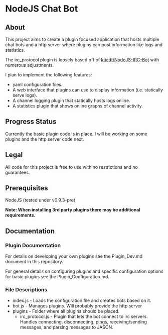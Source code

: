 # NodeJS Chat Bot
## About
This project aims to create a plugin focused application that hosts multiple chat bots and a http server where plugins can post information like logs and statistics.

The irc_protocol plugin is loosely based off of [ktiedt/NodeJS-IRC-Bot](https://github.com/ktiedt/NodeJS-IRC-Bot) with numerous adjustments.

I plan to implement the following features: 
* yaml configuration files.
*  A web interface that plugins can use to display information (i.e. statically serve logs).
* A channel logging plugin that statically hosts logs online.
* A statistics plugin that shows online graphs of channel activity.

## Progress Status
Currently the basic plugin code is in place. I will be working on some plugins and the http server code next.

## Legal
All code for this project is free to use with no restrictions and no guarantees.

## Prerequisites

NodeJS (tested under v0.9.3-pre)

__Note: When installing 3rd party plugins there may be additional requirements.__

## Documentation

### Plugin Documentation
For details on developing your own plugins see the Plugin_Dev.md document in this repository.

For general details on configuring plugins and specific configuration options for basic plugins see the Plugin_Configuration.md.

### File Descriptions

* index.js - Loads the configuration file and creates bots based on it.
* bot.js - Manages plugins. Will probably provide the http server
* plugins - Folder where all plugins should be placed.
    * irc_protocol.js - Plugin that lets the bot connect to irc servers. Handles connecting, disconnecting, pings, receiving/sending messages, and parsing messages to JASON.

